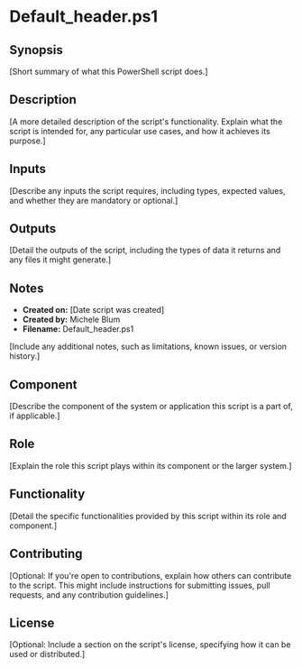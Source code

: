 # Default_header.ps1

## Synopsis

[Short summary of what this PowerShell script does.]

## Description

[A more detailed description of the script's functionality. Explain what the script is intended for, any particular use cases, and how it achieves its purpose.]

## Inputs

[Describe any inputs the script requires, including types, expected values, and whether they are mandatory or optional.]

## Outputs

[Detail the outputs of the script, including the types of data it returns and any files it might generate.]

## Notes

- **Created on:** [Date script was created]
- **Created by:** Michele Blum
- **Filename:** Default_header.ps1

[Include any additional notes, such as limitations, known issues, or version history.]

## Component

[Describe the component of the system or application this script is a part of, if applicable.]

## Role

[Explain the role this script plays within its component or the larger system.]

## Functionality

[Detail the specific functionalities provided by this script within its role and component.]

## Contributing

[Optional: If you're open to contributions, explain how others can contribute to the script. This might include instructions for submitting issues, pull requests, and any contribution guidelines.]

## License

[Optional: Include a section on the script's license, specifying how it can be used or distributed.]